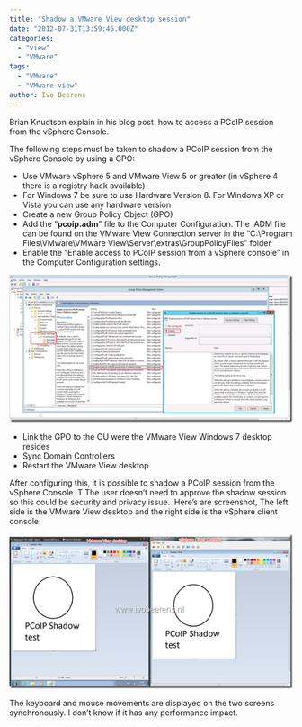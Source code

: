 ```yaml
---
title: "Shadow a VMware View desktop session"
date: "2012-07-31T13:59:46.000Z"
categories: 
  - "view"
  - "VMware"
tags: 
  - "VMware"
  - "VMware-view"
author: Ivo Beerens
---
```


Brian Knudtson explain in his blog post  how to access a PCoIP session from the vSphere Console.

The following steps must be taken to shadow a PCoIP session from the vSphere Console by using a GPO:

- Use VMware vSphere 5 and VMware View 5 or greater (in vSphere 4 there is a registry hack available)
- For Windows 7 be sure to use Hardware Version 8. For Windows XP or Vista you can use any hardware version 
- Create a new Group Policy Object (GPO)
- Add the “**pcoip.adm**” file to the Computer Configuration. The  ADM file can be found on the VMware View Connection server in the “C:\\Program Files\\VMware\\VMware View\\Server\\extras\\GroupPolicyFiles” folder
- Enable the “Enable access to PCoIP session from a vSphere console” in the Computer Configuration settings.

[![image](images/image_thumb18.png "image")](images/image18.png)

- Link the GPO to the OU were the VMware View Windows 7 desktop resides
- Sync Domain Controllers
- Restart the VMware View desktop

After configuring this, it is possible to shadow a PCoIP session from the vSphere Console. T The user doesn’t need to approve the shadow session so this could be security and privacy issue.  Here’s are screenshot, The left side is the VMware View desktop and the right side is the vSphere client console:

[![image](images/image_thumb19.png "image")](images/image19.png)

The keyboard and mouse movements are displayed on the two screens synchronously. I don’t know if it has any performance impact.



